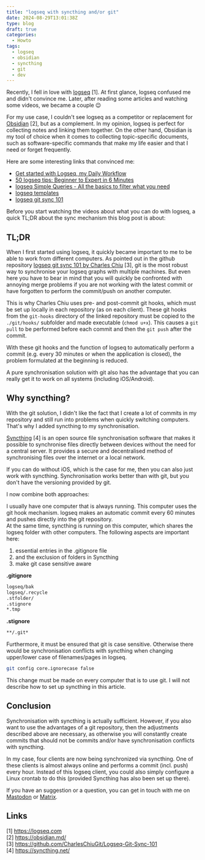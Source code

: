 ```yaml
---
title: "logseq with syncthing and/or git"
date: 2024-08-29T13:01:38Z
type: blog
draft: true
categories:
  - Howto
tags:
  - logseq
  - obsidian
  - syncthing
  - git
  - dev
---
```


Recently, I fell in love with [logseq](https://logseq.com/) [1]. At first glance, logseq confused me and didn't convince me. Later, after reading some articles and watching some videos, we became a couple :wink:

For my use case, I couldn't see logseq as a competitor or replacement for [Obsidian](https://obsidian.md/) [2], but as a complement. In my opinion, logseq is perfect for collecting notes and linking them together. On the other hand, Obsidian is my tool of choice when it comes to collecting topic-specific documents, such as software-specific commands that make my life easier and that I need or forget frequently.

Here are some interesting links that convinced me:

- [Get started with Logseq, my Daily Workflow](https://www.youtube.com/watch?v=uJclYLS4oHs)
- [50 logseq tips: Beginner to Expert in 6 Minutes](https://www.youtube.com/watch?v=r_tcDooayOo)
- [logseq Simple Queries - All the basics to filter what you need](https://www.youtube.com/watch?v=FePCqUN1Pgk)
- [logseq templates](https://docs.logseq.com/#/page/templates)
- [logseq git sync 101](https://github.com/CharlesChiuGit/Logseq-Git-Sync-101)

Before you start watching the videos about what you can do with logseq, a quick TL;DR about the sync mechanism this blog post is about:

## TL;DR

When I first started using logseq, it quickly became important to me to be able to work from different computers. As pointed out in the github repository [logseq git sync 101 by Charles Chiu](https://github.com/CharlesChiuGit/Logseq-Git-Sync-101) [3], git is the most robust way to synchronise your logseq graphs with multiple machines. But even here you have to bear in mind that you will quickly be confronted with annoying merge problems if you are not working with the latest commit or have forgotten to perform the commit/push on another computer.  

This is why Charles Chiu uses pre- and post-commit git hooks, which must be set up locally in each repository (as on each client). These git hooks from the `git-hooks` directory of the linked repository must be copied to the `./git/hooks/` subfolder and made executable (`chmod u+x`). This causes a `git pull` to be performed before each commit and then the `git push` after the commit.  

With these git hooks and the function of logseq to automatically perform a commit (e.g. every 30 minutes or when the application is closed), the problem formulated at the beginning is reduced.  

A pure synchronisation solution with git also has the advantage that you can really get it to work on all systems (including iOS/Android).  

## Why syncthing?

With the git solution, I didn't like the fact that I create a lot of commits in my repository and still run into problems when quickly switching computers. That's why I added syncthing to my synchronisation.  

[Syncthing](https://syncthing.net/) [4] is an open source file synchronisation software that makes it possible to synchronise files directly between devices without the need for a central server. It provides a secure and decentralised method of synchronising files over the internet or a local network.  

If you can do without iOS, which is the case for me, then you can also just work with syncthing. Synchronisation works better than with git, but you don't have the versioning provided by git.

I now combine both approaches:  

I usually have one computer that is always running. This computer uses the git hook mechanism. logseq makes an automatic commit every 60 minutes and pushes directly into the git repository.  
At the same time, syncthing is running on this computer, which shares the logseq folder with other computers. The following aspects are important here:

1. essential entries in the .gitignore file
2. and the exclusion of folders in Syncthing
3. make git case sensitive aware  

**.gitignore**  

```txt
logseq/bak
logseq/.recycle
.stfolder/
.stignore
*.tmp
```

**.stignore**  

```txt
**/.git*
```

Furthermore, it must be ensured that git is case sensitive. Otherwise there would be synchronisation conflicts with syncthing when changing upper/lower case of filenames/pages in logseq.  

```sh
git config core.ignorecase false
```

This change must be made on every computer that is to use git. I will not describe how to set up syncthing in this article.  

## Conclusion

Synchronisation with syncthing is actually sufficient. However, if you also want to use the advantages of a git repository, then the adjustments described above are necessary, as otherwise you will constantly create commits that should not be commits and/or have synchronisation conflicts with syncthing.  

In my case, four clients are now being synchronized via syncthing. One of these clients is almost always online and performs a commit (incl. push) every hour. Instead of this logseq client, you could also simply configure a Linux crontab to do this (provided Syncthing has also been set up there).  

If you have an suggestion or a question, you can get in touch with me on [Mastodon](https://chaos.social/@cloonix/) or [Matrix](https://matrix.to/#/@cloonix:matrix.org).  

## Links

[1] <https://logseq.com>  
[2] <https://obsidian.md/>  
[3] <https://github.com/CharlesChiuGit/Logseq-Git-Sync-101>  
[4] <https://syncthing.net/>  

